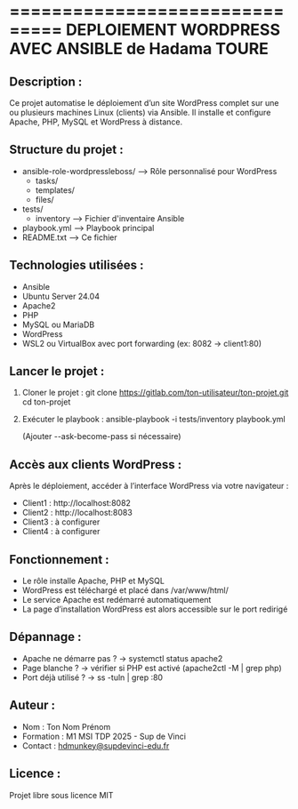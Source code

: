 ===============================
DEPLOIEMENT WORDPRESS AVEC ANSIBLE de Hadama TOURE
===============================

Description :
-------------
Ce projet automatise le déploiement d’un site WordPress complet sur une ou plusieurs machines Linux (clients) via Ansible. Il installe et configure Apache, PHP, MySQL et WordPress à distance.

Structure du projet :
---------------------
- ansible-role-wordpressleboss/  --> Rôle personnalisé pour WordPress
  - tasks/
  - templates/
  - files/
- tests/
  - inventory                   --> Fichier d'inventaire Ansible
- playbook.yml                  --> Playbook principal
- README.txt                    --> Ce fichier

Technologies utilisées :
------------------------
- Ansible
- Ubuntu Server 24.04
- Apache2
- PHP
- MySQL ou MariaDB
- WordPress
- WSL2 ou VirtualBox avec port forwarding (ex: 8082 → client1:80)

Lancer le projet :
------------------
1. Cloner le projet :
   git clone https://gitlab.com/ton-utilisateur/ton-projet.git
   cd ton-projet

2. Exécuter le playbook :
   ansible-playbook -i tests/inventory playbook.yml

   (Ajouter --ask-become-pass si nécessaire)

Accès aux clients WordPress :
-----------------------------
Après le déploiement, accéder à l’interface WordPress via votre navigateur :

- Client1 : http://localhost:8082
- Client2 : http://localhost:8083
- Client3 : à configurer
- Client4 : à configurer

Fonctionnement :
----------------
- Le rôle installe Apache, PHP et MySQL
- WordPress est téléchargé et placé dans /var/www/html/
- Le service Apache est redémarré automatiquement
- La page d’installation WordPress est alors accessible sur le port redirigé

Dépannage :
-----------
- Apache ne démarre pas ? → systemctl status apache2
- Page blanche ? → vérifier si PHP est activé (apache2ctl -M | grep php)
- Port déjà utilisé ? → ss -tuln | grep :80

Auteur :
--------
- Nom : Ton Nom Prénom
- Formation : M1 MSI TDP 2025 - Sup de Vinci
- Contact : hdmunkey@supdevinci-edu.fr

Licence :
---------
Projet libre sous licence MIT
